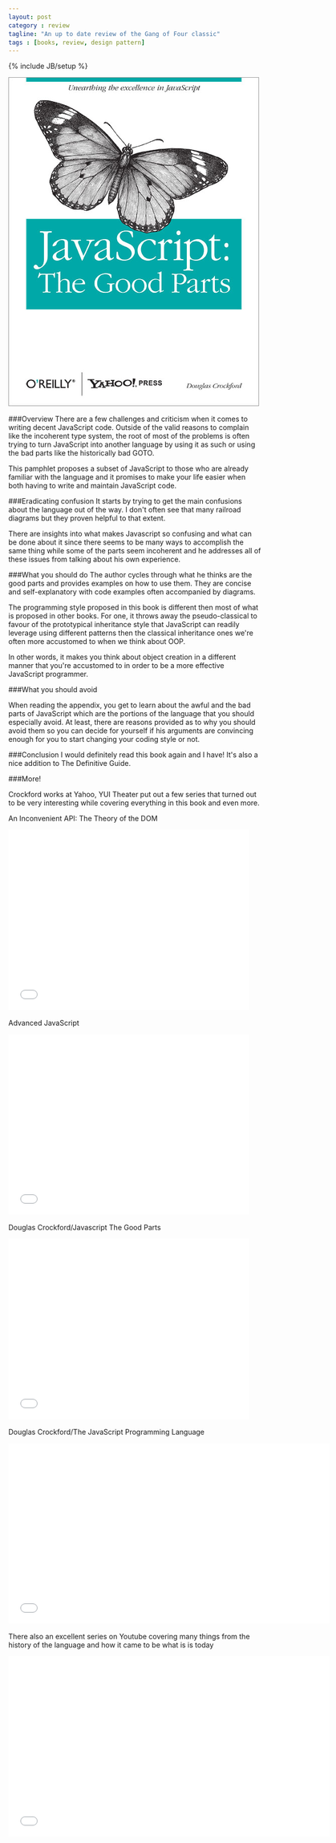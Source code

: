```yaml
---
layout: post
category : review
tagline: "An up to date review of the Gang of Four classic"
tags : [books, review, design pattern]
---
```

{% include JB/setup %}

![JavaScript: The Definitive Guide](/assets/img/reviews/javascript-the-good-parts.jpg)

###Overview
There are a few challenges and criticism when it comes to writing decent JavaScript code. Outside of the valid reasons
to complain like the incoherent type system, the root of most of the problems is often trying to turn JavaScript into
another language by using it as such or using the bad parts like the historically bad GOTO.

This pamphlet proposes a subset of JavaScript to those who are already familiar with the language and it promises to make
your life easier when both having to write and maintain JavaScript code.

###Eradicating confusion
It starts by trying to get the main confusions about the language out of the way. I don't often see that many railroad
diagrams but they proven helpful to that extent.

There are insights into what makes Javascript so confusing and what can be done about it since there seems to be many ways
to accomplish the same thing while some of the parts seem incoherent and he addresses all of these issues from talking
about his own experience.

###What you should do
The author cycles through what he thinks are the good parts and provides examples on how to use them. They are concise
and self-explanatory with code examples often accompanied by diagrams.

The programming style proposed in this book is different then most of what is proposed in other books. For one, it
throws away the pseudo-classical to favour of the prototypical inheritance style that JavaScript can readily leverage using
different patterns then the classical inheritance ones we're often more accustomed to when we think about OOP.

In other words, it makes you think about object creation in a different manner that you're accustomed to in order to be
a more effective JavaScript programmer.

###What you should avoid

When reading the appendix, you get to learn about the awful and the bad parts of JavaScript which are the portions of
the language that you should especially avoid. At least, there are reasons provided as to why you should avoid them so
you can decide for yourself if his arguments are convincing enough for you to start changing your coding style or not.

###Conclusion
I would definitely read this book again and I have! It's also a nice addition to The Definitive Guide.

###More!

Crockford works at Yahoo, YUI Theater put out a few series that turned out to be very interesting while covering everything
in this book and even more.

An Inconvenient API: The Theory of the DOM

<iframe width="480" height="360" src="//www.youtube.com/embed/Y2Y0U-2qJMs?rel=0" frameborder="0" allowfullscreen></iframe>

Advanced JavaScript

<iframe width="480" height="360" src="//www.youtube.com/embed/DwYPG6vreJg?rel=0" frameborder="0" allowfullscreen></iframe>

Douglas Crockford/Javascript The Good Parts
<iframe width="480" height="360" src="//www.youtube.com/embed/_DKkVvOt6dk?rel=0" frameborder="0" allowfullscreen></iframe>

Douglas Crockford/The JavaScript Programming Language

<iframe width="640" height="360" src="//www.youtube.com/embed/v2ifWcnQs6M?list=PL5586336C26BDB324" frameborder="0" allowfullscreen></iframe>

There also an excellent series on Youtube covering many things from the history of the language and how it came to be
what is is today

<iframe width="640" height="360" src="//www.youtube.com/embed/JxAXlJEmNMg?list=PL7664379246A246CB" frameborder="0" allowfullscreen></iframe>